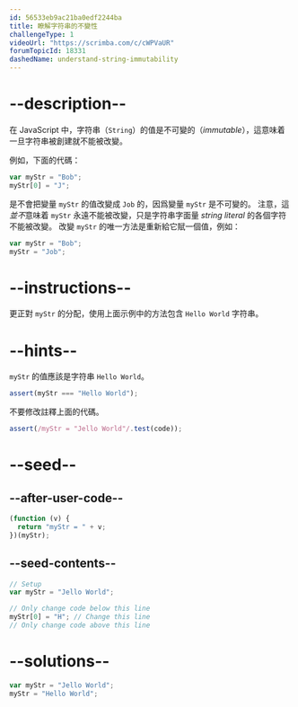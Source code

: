 ```yaml
---
id: 56533eb9ac21ba0edf2244ba
title: 瞭解字符串的不變性
challengeType: 1
videoUrl: "https://scrimba.com/c/cWPVaUR"
forumTopicId: 18331
dashedName: understand-string-immutability
---
```


# --description--

在 JavaScript 中，字符串（`String`）的值是不可變的（<dfn>immutable</dfn>），這意味着一旦字符串被創建就不能被改變。

例如，下面的代碼：

```js
var myStr = "Bob";
myStr[0] = "J";
```

是不會把變量 `myStr` 的值改變成 `Job` 的，因爲變量 `myStr` 是不可變的。 注意，這*並不*意味着 `myStr` 永遠不能被改變，只是字符串字面量 <dfn>string literal</dfn> 的各個字符不能被改變。 改變 `myStr` 的唯一方法是重新給它賦一個值，例如：

```js
var myStr = "Bob";
myStr = "Job";
```

# --instructions--

更正對 `myStr` 的分配，使用上面示例中的方法包含 `Hello World` 字符串。

# --hints--

`myStr` 的值應該是字符串 `Hello World`。

```js
assert(myStr === "Hello World");
```

不要修改註釋上面的代碼。

```js
assert(/myStr = "Jello World"/.test(code));
```

# --seed--

## --after-user-code--

```js
(function (v) {
  return "myStr = " + v;
})(myStr);
```

## --seed-contents--

```js
// Setup
var myStr = "Jello World";

// Only change code below this line
myStr[0] = "H"; // Change this line
// Only change code above this line
```

# --solutions--

```js
var myStr = "Jello World";
myStr = "Hello World";
```
